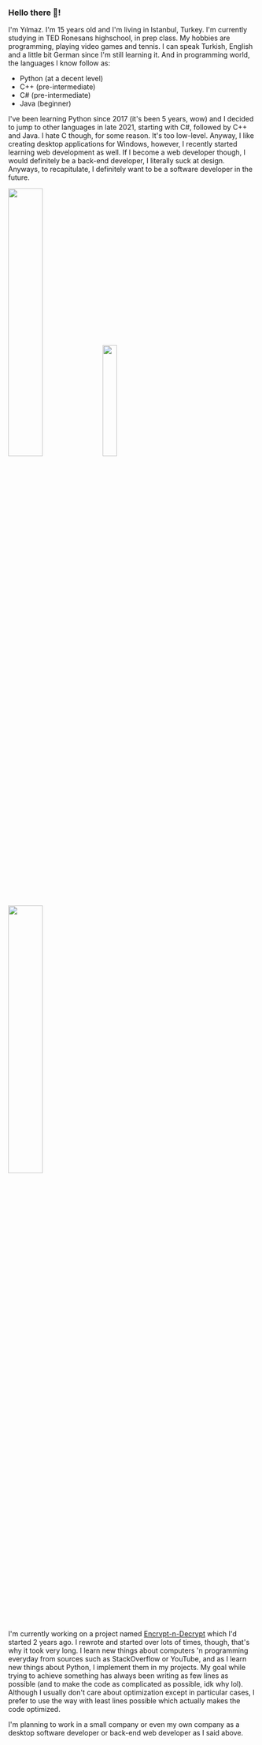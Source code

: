 ### Hello there 👋!

I'm Yılmaz. I'm 15 years old and I'm living in Istanbul, Turkey. I'm currently studying in TED Ronesans highschool, in prep class. My hobbies are programming, playing video games and tennis. I can speak Turkish, English and a little bit German since I'm still learning it. And in programming world, the languages I know follow as:
- Python (at a decent level)
- C++ (pre-intermediate)
- C# (pre-intermediate)
- Java (beginner)

I've been learning Python since 2017 (it's been 5 years, wow) and I decided to jump to other languages in late 2021, starting with C#, followed by C++ and Java. I hate C though, for some reason. It's too low-level. Anyway, I like creating desktop applications for Windows, however, I recently started learning web development as well. If I become a web developer though, I would definitely be a back-end developer, I literally suck at design. Anyways, to recapitulate, I definitely want to be a software developer in the future.

<img src="https://github-readme-stats.vercel.app/api?username=Yilmaz4&show_icons=true&theme=dark&bg_color=0d1117&cache_seconds=1801&title_color=c7cfd8&text_color=979da3&border_color=30363d&include_all_commits=True&custom_title=My%20GitHub%20stats&count_private=true&hide=contribs,stars" width="37.3%"> <img src="https://github-readme-stats.vercel.app/api/top-langs/?username=Yilmaz4&layout=compact&bg_color=0d1117&cache_seconds=1807&title_color=c7cfd8&text_color=979da3&border_color=30363d&custom_title=My%20top%20languages&hide=tcl,html,Batchfile,Makefile" width="24%"> <img src="https://github-readme-stats.vercel.app/api/wakatime?username=@Yilmaz4&show_icons=true&theme=dark&bg_color=0d1117&cache_seconds=60&title_color=c7cfd8&text_color=979da3&hide=markdown,text,other,html,c&border_color=30363d&include_all_commits=True&custom_title=My%20coding%20stats%20this%20week" width="37.3%">

I'm currently working on a project named [Encrypt-n-Decrypt](https://github.com/Yilmaz4/Encrypt-n-Decrypt) which I'd started 2 years ago. I rewrote and started over lots of times, though, that's why it took very long. I learn new things about computers 'n programming everyday from sources such as StackOverflow or YouTube, and as I learn new things about Python, I implement them in my projects. My goal while trying to achieve something has always been writing as few lines as possible (and to make the code as complicated as possible, idk why lol). Although I usually don't care about optimization except in particular cases, I prefer to use the way with least lines possible which actually makes the code optimized.

I'm planning to work in a small company or even my own company as a desktop software developer or back-end web developer as I said above.
